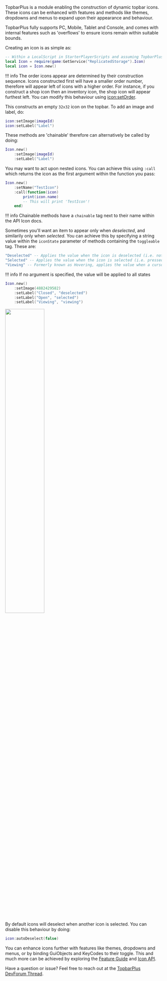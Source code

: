 [icon:setOrder]: https://1foreverhd.github.io/TopbarPlus/api/icon/#setorder
[Feature Guide]: https://1foreverhd.github.io/TopbarPlus/features
[Icon API]: https://1foreverhd.github.io/TopbarPlus/api
[TopbarPlus DevForum Thread]: https://devforum.roblox.com/t/topbarplus/1017485

TopbarPlus is a module enabling the construction of dynamic topbar icons. These icons can be enhanced with features and methods like themes, dropdowns and menus to expand upon their appearance and behaviour.

TopbarPlus fully supports PC, Mobile, Tablet and Console, and comes with internal features such as 'overflows' to ensure icons remain within suitable bounds.

Creating an icon is as simple as:

``` lua
-- Within a LocalScript in StarterPlayerScripts and assuming TopbarPlus is placed in ReplicatedStorage
local Icon = require(game:GetService("ReplicatedStorage").Icon)
local icon = Icon.new()
```

!!! info
    The order icons appear are determined by their construction sequence. Icons constructed first will have a smaller order number, therefore will appear left of icons with a higher order. For instance, if you construct a shop icon then an inventory icon, the shop icon will appear furthest left. You can modify this behaviour using [icon:setOrder].

This constructs an empty ``32x32`` icon on the topbar. To add an image and label, do:
```lua
icon:setImage(imageId)
icon:setLabel("Label")
```

These methods are 'chainable' therefore can alternatively be called by doing:
```lua
Icon.new()
    :setImage(imageId)
    :setLabel("Label")
```

You may want to act upon nested icons. You can achieve this using ``:call``
which returns the icon as the first argument within the function you pass:
```lua
Icon.new()
    :setName("TestIcon")
    :call(function(icon)
        print(icon.name)
        -- This will print 'TestIcon'!
    end)
```

!!! info
    Chainable methods have a ``chainable`` tag next to their name within the API Icon docs.

Sometimes you'll want an item to appear only when *deselected*, and similarily only when *selected*. You can achieve this by specifying a string value within the ``iconState`` parameter of methods containing the ``toggleable`` tag. These are:

```lua
"Deselected" -- Applies the value when the icon is deselected (i.e. not pressed)
"Selected" -- Applies the value when the icon is selected (i.e. pressed)
"Viewing" -- Formerly known as Hovering, applies the value when a cursor is hovering above, a controller highlighting, or touchpad (mobile) long-pressing (but before releasing) an icon
```

!!! info
    If no argument is specified, the value will be applied to all states

```lua
Icon.new()
	:setImage(4882429582)
	:setLabel("Closed", "deselected")
	:setLabel("Open", "selected")
	:setLabel("Viewing", "viewing")
```

<a><img src="https://i.imgur.com/0QrDmi6.gif" width="50%"/></a>

By default icons will deselect when another icon is selected. You can disable this behaviour by doing:
```lua
icon:autoDeselect(false)
```

You can enhance icons further with features like themes, dropdowns and menus, or by binding GuiObjects and KeyCodes to their toggle. This and much more can be achieved by exploring the [Feature Guide] and [Icon API].

Have a question or issue? Feel free to reach out at the [TopbarPlus DevForum Thread].